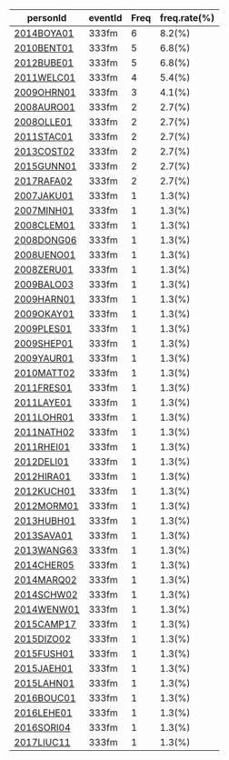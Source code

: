 |  personId|  eventId|  Freq|  freq.rate(%) |
| --------| --------| --------| --------|
|  [2014BOYA01](https://www.worldcubeassociation.org/persons/2014BOYA01)|  333fm|  6|  8.2(%) |
|  [2010BENT01](https://www.worldcubeassociation.org/persons/2010BENT01)|  333fm|  5|  6.8(%) |
|  [2012BUBE01](https://www.worldcubeassociation.org/persons/2012BUBE01)|  333fm|  5|  6.8(%) |
|  [2011WELC01](https://www.worldcubeassociation.org/persons/2011WELC01)|  333fm|  4|  5.4(%) |
|  [2009OHRN01](https://www.worldcubeassociation.org/persons/2009OHRN01)|  333fm|  3|  4.1(%) |
|  [2008AURO01](https://www.worldcubeassociation.org/persons/2008AURO01)|  333fm|  2|  2.7(%) |
|  [2008OLLE01](https://www.worldcubeassociation.org/persons/2008OLLE01)|  333fm|  2|  2.7(%) |
|  [2011STAC01](https://www.worldcubeassociation.org/persons/2011STAC01)|  333fm|  2|  2.7(%) |
|  [2013COST02](https://www.worldcubeassociation.org/persons/2013COST02)|  333fm|  2|  2.7(%) |
|  [2015GUNN01](https://www.worldcubeassociation.org/persons/2015GUNN01)|  333fm|  2|  2.7(%) |
|  [2017RAFA02](https://www.worldcubeassociation.org/persons/2017RAFA02)|  333fm|  2|  2.7(%) |
|  [2007JAKU01](https://www.worldcubeassociation.org/persons/2007JAKU01)|  333fm|  1|  1.3(%) |
|  [2007MINH01](https://www.worldcubeassociation.org/persons/2007MINH01)|  333fm|  1|  1.3(%) |
|  [2008CLEM01](https://www.worldcubeassociation.org/persons/2008CLEM01)|  333fm|  1|  1.3(%) |
|  [2008DONG06](https://www.worldcubeassociation.org/persons/2008DONG06)|  333fm|  1|  1.3(%) |
|  [2008UENO01](https://www.worldcubeassociation.org/persons/2008UENO01)|  333fm|  1|  1.3(%) |
|  [2008ZERU01](https://www.worldcubeassociation.org/persons/2008ZERU01)|  333fm|  1|  1.3(%) |
|  [2009BALO03](https://www.worldcubeassociation.org/persons/2009BALO03)|  333fm|  1|  1.3(%) |
|  [2009HARN01](https://www.worldcubeassociation.org/persons/2009HARN01)|  333fm|  1|  1.3(%) |
|  [2009OKAY01](https://www.worldcubeassociation.org/persons/2009OKAY01)|  333fm|  1|  1.3(%) |
|  [2009PLES01](https://www.worldcubeassociation.org/persons/2009PLES01)|  333fm|  1|  1.3(%) |
|  [2009SHEP01](https://www.worldcubeassociation.org/persons/2009SHEP01)|  333fm|  1|  1.3(%) |
|  [2009YAUR01](https://www.worldcubeassociation.org/persons/2009YAUR01)|  333fm|  1|  1.3(%) |
|  [2010MATT02](https://www.worldcubeassociation.org/persons/2010MATT02)|  333fm|  1|  1.3(%) |
|  [2011FRES01](https://www.worldcubeassociation.org/persons/2011FRES01)|  333fm|  1|  1.3(%) |
|  [2011LAYE01](https://www.worldcubeassociation.org/persons/2011LAYE01)|  333fm|  1|  1.3(%) |
|  [2011LOHR01](https://www.worldcubeassociation.org/persons/2011LOHR01)|  333fm|  1|  1.3(%) |
|  [2011NATH02](https://www.worldcubeassociation.org/persons/2011NATH02)|  333fm|  1|  1.3(%) |
|  [2011RHEI01](https://www.worldcubeassociation.org/persons/2011RHEI01)|  333fm|  1|  1.3(%) |
|  [2012DELI01](https://www.worldcubeassociation.org/persons/2012DELI01)|  333fm|  1|  1.3(%) |
|  [2012HIRA01](https://www.worldcubeassociation.org/persons/2012HIRA01)|  333fm|  1|  1.3(%) |
|  [2012KUCH01](https://www.worldcubeassociation.org/persons/2012KUCH01)|  333fm|  1|  1.3(%) |
|  [2012MORM01](https://www.worldcubeassociation.org/persons/2012MORM01)|  333fm|  1|  1.3(%) |
|  [2013HUBH01](https://www.worldcubeassociation.org/persons/2013HUBH01)|  333fm|  1|  1.3(%) |
|  [2013SAVA01](https://www.worldcubeassociation.org/persons/2013SAVA01)|  333fm|  1|  1.3(%) |
|  [2013WANG63](https://www.worldcubeassociation.org/persons/2013WANG63)|  333fm|  1|  1.3(%) |
|  [2014CHER05](https://www.worldcubeassociation.org/persons/2014CHER05)|  333fm|  1|  1.3(%) |
|  [2014MARQ02](https://www.worldcubeassociation.org/persons/2014MARQ02)|  333fm|  1|  1.3(%) |
|  [2014SCHW02](https://www.worldcubeassociation.org/persons/2014SCHW02)|  333fm|  1|  1.3(%) |
|  [2014WENW01](https://www.worldcubeassociation.org/persons/2014WENW01)|  333fm|  1|  1.3(%) |
|  [2015CAMP17](https://www.worldcubeassociation.org/persons/2015CAMP17)|  333fm|  1|  1.3(%) |
|  [2015DIZO02](https://www.worldcubeassociation.org/persons/2015DIZO02)|  333fm|  1|  1.3(%) |
|  [2015FUSH01](https://www.worldcubeassociation.org/persons/2015FUSH01)|  333fm|  1|  1.3(%) |
|  [2015JAEH01](https://www.worldcubeassociation.org/persons/2015JAEH01)|  333fm|  1|  1.3(%) |
|  [2015LAHN01](https://www.worldcubeassociation.org/persons/2015LAHN01)|  333fm|  1|  1.3(%) |
|  [2016BOUC01](https://www.worldcubeassociation.org/persons/2016BOUC01)|  333fm|  1|  1.3(%) |
|  [2016LEHE01](https://www.worldcubeassociation.org/persons/2016LEHE01)|  333fm|  1|  1.3(%) |
|  [2016SORI04](https://www.worldcubeassociation.org/persons/2016SORI04)|  333fm|  1|  1.3(%) |
|  [2017LIUC11](https://www.worldcubeassociation.org/persons/2017LIUC11)|  333fm|  1|  1.3(%) |
